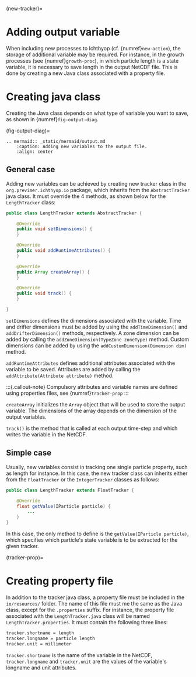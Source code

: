 (new-tracker)=

# Adding output variable

When including new processes to Ichthyop (cf. {numref}`new-action`), the storage of additional variable may be required.
For instance, in the growth processes  (see {numref}`growth-proc`), in which particle length is a state variable, it is necessary to
save length in the output NetCDF file. This is done by creating a new Java class associated with
a property file.

# Creating java class

Creating the Java class depends on what type of variable you want to save, as shown
in {numref}`fig-output-diag`.

(fig-output-diag)=

```{eval-rst}
.. mermaid:: _static/mermaid/output.md
    :caption: Adding new variables to the output file.
    :align: center
```

## General case

Adding new variables can be achieved by creating new tracker class in the `org.previmer.ichthyop.io` package, which inherits
from the `AbstractTracker` java class. It must override the 4 methods, as shown below for the `LengthTracker` class:

```java
public class LengthTracker extends AbstractTracker {

    @Override
    public void setDimensions() {
    }

    @Override
    public void addRuntimeAttributes() {
    }

    @Override
    public Array createArray() {
    }

    @Override
    public void track() {
    }

}
```

`setDimensions` defines the dimensions associated with the variable. Time and drifter dimensions must be added by
using the `addTimeDimension()` and `addDrifterDimension()` methods, respectively. A zone dimension can be added by
calling the `addZoneDimension(TypeZone zoneType)` method. Custom dimensions can be added by using the
`addCustomDimension(Dimension dim)` method.

`addRuntimeAttributes` defines additional attributes associated with the variable to be saved. Attributes are
added by calling the `addAttribute(Attribute attribute)` method.

:::{.callout-note}
Compulsory attributes and variable names
are defined using properties files, see {numref}`tracker-prop`
:::

`createArray` initializes the `Array` object that will be used to store the output variable.
The dimensions of the array depends on the dimension of the output variables.

`track()` is the method that is called at each output time-step and which writes the variable in the NetCDF.

## Simple case

Usually, new variables consist in tracking one single particle property, such as length for instance. In this case, the new
tracker class can inherits either from the `FloatTracker` or the `IntegerTracker` classes as follows:

```java
public class LengthTracker extends FloatTracker {

    @Override
    float getValue(IParticle particle) {
        ...
    }
}
```

In this case, the only method to define is the `getValue(IParticle particle)`, which specifies which particle's
state variable is to be extracted for the given tracker.

(tracker-prop)=

# Creating property file

In addition to the tracker java class, a property file must be included in the `io/resources/` folder. The name of this
file must me the same as the Java class, except for the `.properties` suffix. For instance, the property file associated
with the `LengthTracker.java` class will be named `LengthTracker.properties`. It must contain the following three lines:

```bash
tracker.shortname = length
tracker.longname = particle length
tracker.unit = millimeter
```

`tracker.shortname` is the name of the variable in the NetCDF, `tracker.longname` and `tracker.unit` are the values of the
variable's longname and unit attributes.
